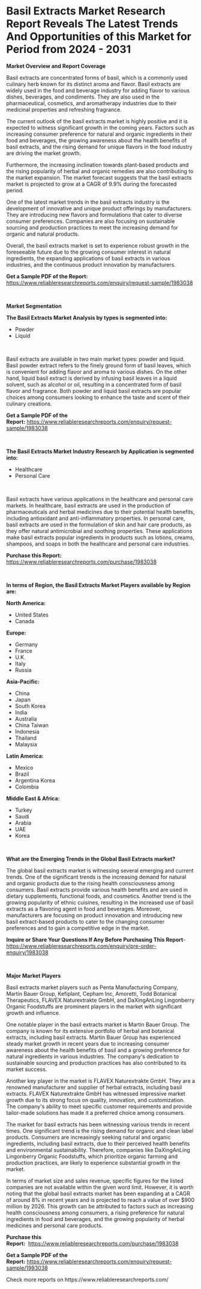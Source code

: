 <p><h1>Basil Extracts Market Research Report Reveals The Latest Trends And Opportunities of this Market for Period from 2024 - 2031</h1></p><p><strong>Market Overview and Report Coverage</strong></p>
<p><p>Basil extracts are concentrated forms of basil, which is a commonly used culinary herb known for its distinct aroma and flavor. Basil extracts are widely used in the food and beverage industry for adding flavor to various dishes, beverages, and condiments. They are also used in the pharmaceutical, cosmetics, and aromatherapy industries due to their medicinal properties and refreshing fragrance.</p><p>The current outlook of the basil extracts market is highly positive and it is expected to witness significant growth in the coming years. Factors such as increasing consumer preference for natural and organic ingredients in their food and beverages, the growing awareness about the health benefits of basil extracts, and the rising demand for unique flavors in the food industry are driving the market growth.</p><p>Furthermore, the increasing inclination towards plant-based products and the rising popularity of herbal and organic remedies are also contributing to the market expansion. The market forecast suggests that the basil extracts market is projected to grow at a CAGR of 9.9% during the forecasted period.</p><p>One of the latest market trends in the basil extracts industry is the development of innovative and unique product offerings by manufacturers. They are introducing new flavors and formulations that cater to diverse consumer preferences. Companies are also focusing on sustainable sourcing and production practices to meet the increasing demand for organic and natural products.</p><p>Overall, the basil extracts market is set to experience robust growth in the foreseeable future due to the growing consumer interest in natural ingredients, the expanding applications of basil extracts in various industries, and the continuous product innovation by manufacturers.</p></p>
<p><strong>Get a Sample PDF of the Report:</strong> <a href="https://www.reliableresearchreports.com/enquiry/request-sample/1983038">https://www.reliableresearchreports.com/enquiry/request-sample/1983038</a></p>
<p>&nbsp;</p>
<p><strong>Market Segmentation</strong></p>
<p><strong>The Basil Extracts Market Analysis by types is segmented into:</strong></p>
<p><ul><li>Powder</li><li>Liquid</li></ul></p>
<p>&nbsp;</p>
<p><p>Basil extracts are available in two main market types: powder and liquid. Basil powder extract refers to the finely ground form of basil leaves, which is convenient for adding flavor and aroma to various dishes. On the other hand, liquid basil extract is derived by infusing basil leaves in a liquid solvent, such as alcohol or oil, resulting in a concentrated form of basil flavor and fragrance. Both powder and liquid basil extracts are popular choices among consumers looking to enhance the taste and scent of their culinary creations.</p></p>
<p><strong>Get a Sample PDF of the Report:</strong>&nbsp;<a href="https://www.reliableresearchreports.com/enquiry/request-sample/1983038">https://www.reliableresearchreports.com/enquiry/request-sample/1983038</a></p>
<p>&nbsp;</p>
<p><strong>The Basil Extracts Market Industry Research by Application is segmented into:</strong></p>
<p><ul><li>Healthcare</li><li>Personal Care</li></ul></p>
<p>&nbsp;</p>
<p><p>Basil extracts have various applications in the healthcare and personal care markets. In healthcare, basil extracts are used in the production of pharmaceuticals and herbal medicines due to their potential health benefits, including antioxidant and anti-inflammatory properties. In personal care, basil extracts are used in the formulation of skin and hair care products, as they offer natural antimicrobial and soothing properties. These applications make basil extracts popular ingredients in products such as lotions, creams, shampoos, and soaps in both the healthcare and personal care industries.</p></p>
<p><strong>Purchase this Report:</strong>&nbsp; <a href="https://www.reliableresearchreports.com/purchase/1983038">https://www.reliableresearchreports.com/purchase/1983038</a></p>
<p>&nbsp;</p>
<p><strong>In terms of Region, the Basil Extracts Market Players available by Region are:</strong></p>
<p>
    <p> <strong> North America: </strong>
        <ul>
            <li>United States</li>
            <li>Canada</li>
        </ul>
        </p> 
    <p> <strong> Europe: </strong>
        <ul>
            <li>Germany</li>
            <li>France</li>
            <li>U.K.</li>
            <li>Italy</li>
            <li>Russia</li>
        </ul>
        </p> 
    <p> <strong> Asia-Pacific: </strong>
        <ul>
            <li>China</li>
            <li>Japan</li>
            <li>South Korea</li>
            <li>India</li>
            <li>Australia</li>
            <li>China Taiwan</li>
            <li>Indonesia</li>
            <li>Thailand</li>
            <li>Malaysia</li>
        </ul>
        </p> 
    <p> <strong> Latin America: </strong>
        <ul>
            <li>Mexico</li>
            <li>Brazil</li>
            <li>Argentina Korea</li>
            <li>Colombia</li>
        </ul>
        </p> 
    <p> <strong> Middle East & Africa: </strong>
        <ul>
            <li>Turkey</li>
            <li>Saudi</li>
            <li>Arabia</li>
            <li>UAE</li>
            <li>Korea</li>
        </ul>
    </p>
    </p>
<p>&nbsp;</p>
<p><strong>What are the Emerging Trends in the Global Basil Extracts market?</strong></p>
<p><p>The global basil extracts market is witnessing several emerging and current trends. One of the significant trends is the increasing demand for natural and organic products due to the rising health consciousness among consumers. Basil extracts provide various health benefits and are used in dietary supplements, functional foods, and cosmetics. Another trend is the growing popularity of ethnic cuisines, resulting in the increased use of basil extracts as a flavoring agent in food and beverages. Moreover, manufacturers are focusing on product innovation and introducing new basil extract-based products to cater to the changing consumer preferences and to gain a competitive edge in the market.</p></p>
<p><strong>Inquire or Share Your Questions If Any Before Purchasing This Report</strong>- <a href="https://www.reliableresearchreports.com/enquiry/pre-order-enquiry/1983038">https://www.reliableresearchreports.com/enquiry/pre-order-enquiry/1983038</a></p>
<p>&nbsp;</p>
<p><strong>Major Market Players</strong></p>
<p><p>Basil extracts market players such as Penta Manufacturing Company, Martin Bauer Group, Kefiplant, Cepham Inc, Amoretti, Todd Botanical Therapeutics, FLAVEX Naturextrakte GmbH, and DaXingAnLing Lingonberry Organic Foodstuffs are prominent players in the market with significant growth and influence. </p><p>One notable player in the basil extracts market is Martin Bauer Group. The company is known for its extensive portfolio of herbal and botanical extracts, including basil extracts. Martin Bauer Group has experienced steady market growth in recent years due to increasing consumer awareness about the health benefits of basil and a growing preference for natural ingredients in various industries. The company's dedication to sustainable sourcing and production practices has also contributed to its market success. </p><p>Another key player in the market is FLAVEX Naturextrakte GmbH. They are a renowned manufacturer and supplier of herbal extracts, including basil extracts. FLAVEX Naturextrakte GmbH has witnessed impressive market growth due to its strong focus on quality, innovation, and customization. The company's ability to meet specific customer requirements and provide tailor-made solutions has made it a preferred choice among consumers.</p><p>The market for basil extracts has been witnessing various trends in recent times. One significant trend is the rising demand for organic and clean label products. Consumers are increasingly seeking natural and organic ingredients, including basil extracts, due to their perceived health benefits and environmental sustainability. Therefore, companies like DaXingAnLing Lingonberry Organic Foodstuffs, which prioritize organic farming and production practices, are likely to experience substantial growth in the market.</p><p>In terms of market size and sales revenue, specific figures for the listed companies are not available within the given word limit. However, it is worth noting that the global basil extracts market has been expanding at a CAGR of around 8% in recent years and is projected to reach a value of over $900 million by 2026. This growth can be attributed to factors such as increasing health consciousness among consumers, a rising preference for natural ingredients in food and beverages, and the growing popularity of herbal medicines and personal care products.</p></p>
<p><strong>Purchase this Report:</strong>&nbsp;&nbsp;<a href="https://www.reliableresearchreports.com/purchase/1983038">https://www.reliableresearchreports.com/purchase/1983038</a></p>
<p></p>
<p><strong>Get a Sample PDF of the Report:</strong>&nbsp;<a href="https://www.reliableresearchreports.com/enquiry/request-sample/1983038">https://www.reliableresearchreports.com/enquiry/request-sample/1983038</a></p>
<p>Check more reports on https://www.reliableresearchreports.com/</p>